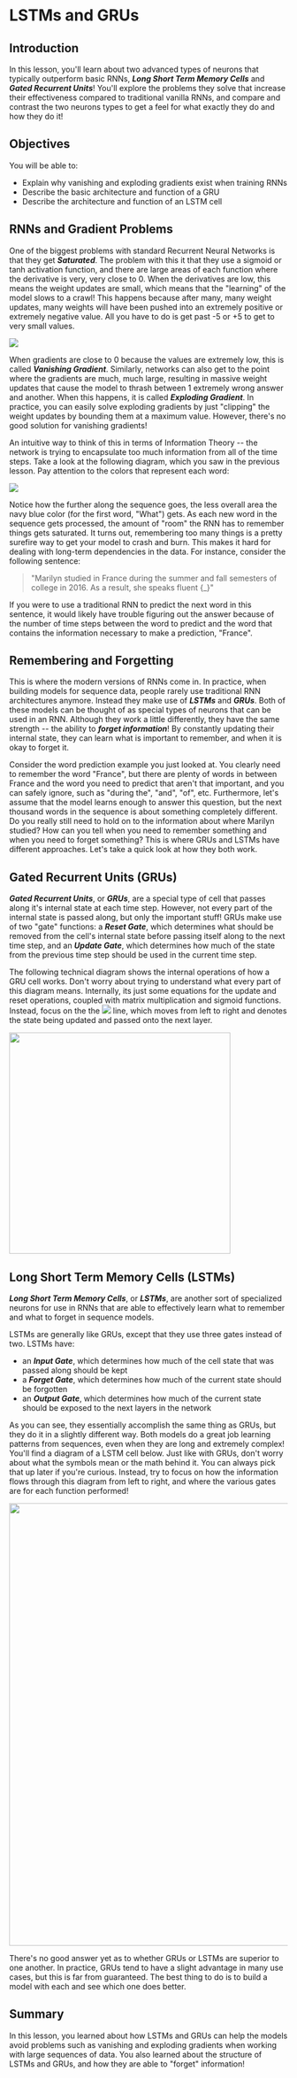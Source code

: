 
# LSTMs and GRUs

## Introduction

In this lesson, you'll learn about two advanced types of neurons that typically outperform basic RNNs, **_Long Short Term Memory Cells_** and **_Gated Recurrent Units_**! You'll explore the problems they solve that increase their effectiveness compared to traditional vanilla RNNs, and compare and contrast the two neurons types to get a feel for what exactly they do and how they do it!

## Objectives

You will be able to:

- Explain why vanishing and exploding gradients exist when training RNNs 
- Describe the basic architecture and function of a GRU 
- Describe the architecture and function of an LSTM cell 


## RNNs and Gradient Problems

One of the biggest problems with standard Recurrent Neural Networks is that they get **_Saturated_**. The problem with this it that they use a sigmoid or tanh activation function, and there are large areas of each function where the derivative is very, very close to 0. When the derivatives are low, this means the weight updates are small, which means that the "learning" of the model slows to a crawl! This happens because after many, many weight updates, many weights will have been pushed into an extremely positive or extremely negative value. All you have to do is get past -5 or +5 to get to very small values. 

<img src='images/new_vanishing_gradient.png'>

When gradients are close to 0 because the values are extremely low, this is called **_Vanishing Gradient_**. Similarly, networks can also get to the point where the gradients are much, much large, resulting in massive weight updates that cause the model to thrash between 1 extremely wrong answer and another. When this happens, it is called **_Exploding Gradient_**. In practice, you can easily solve exploding gradients by just "clipping" the weight updates by bounding them at a maximum value. However, there's no good solution for vanishing gradients!

An intuitive way to think of this in terms of Information Theory -- the network is trying to encapsulate too much information from all of the time steps. Take a look at the following diagram, which you saw in the previous lesson. Pay attention to the colors that represent each word:

<img src='images/unrolled.gif'>

Notice how the further along the sequence goes, the less overall area the navy blue color (for the first word, "What") gets. As each new word in the sequence gets processed, the amount of "room" the RNN has to remember things gets saturated. It turns out, remembering too many things is a pretty surefire way to get your model to crash and burn. This makes it hard for dealing with long-term dependencies in the data. For instance, consider the following sentence:

> "Marilyn studied in France during the summer and fall semesters of college in 2016. As a result, she speaks fluent {_}"

If you were to use a traditional RNN to predict the next word in this sentence, it would likely have trouble figuring out the answer because of the number of time steps between the word to predict and the word that contains the information necessary to make a prediction, "France". 


## Remembering and Forgetting

This is where the modern versions of RNNs come in. In practice, when building models for sequence data, people rarely use traditional RNN architectures anymore. Instead they make use of **_LSTMs_** and **_GRUs_**. Both of these models can be thought of as special types of neurons that can be used in an RNN. Although they work a little differently, they have the same strength -- the ability to **_forget information_**!  By constantly updating their internal state, they can learn what is important to remember, and when it is okay to forget it. 

Consider the word prediction example you just looked at. You clearly need to remember the word "France", but there are plenty of words in between France and the word you need to predict that aren't that important, and you can safely ignore, such as "during the", "and", "of", etc. Furthermore, let's assume that the model learns enough to answer this question, but the next thousand words in the sequence is about something completely different. Do you really still need to hold on to the information about where Marilyn studied? How can you tell when you need to remember something and when you need to forget something? This is where GRUs and LSTMs have different approaches. Let's take a quick look at how they both work. 


## Gated Recurrent Units (GRUs)

**_Gated Recurrent Units_**, or **_GRUs_**, are a special type of cell that passes along it's internal state at each time step. However, not every part of the internal state is passed along, but only the important stuff! GRUs make use of two "gate" functions: a **_Reset Gate_**, which determines what should be removed from the cell's internal state before passing itself along to the next time step, and an **_Update Gate_**, which determines how much of the state from the previous time step should be used in the current time step. 

The following technical diagram shows the internal operations of how a GRU cell works. Don't worry about trying to understand what every part of this diagram means. Internally, its just some equations for the update and reset operations, coupled with matrix multiplication and sigmoid functions. Instead, focus on the the  <img src="https://render.githubusercontent.com/render/math?math=S_t"> line, which moves from left to right and denotes the state being updated and passed onto the next layer. 

<img src='images/new_gru.png' width="400">

## Long Short Term Memory Cells (LSTMs)

**_Long Short Term Memory Cells_**, or **_LSTMs_**, are another sort of specialized neurons for use in RNNs that are able to effectively learn what to remember and what to forget in sequence models. 

LSTMs are generally like GRUs, except that they use three gates instead of two. LSTMs have: 

* an **_Input Gate_**, which determines how much of the cell state that was passed along should be kept
* a **_Forget Gate_**, which determines how much of the current state should be forgotten
* an **_Output Gate_**, which determines how much of the current state should be exposed to the next layers in the network

As you can see, they essentially accomplish the same thing as GRUs, but they do it in a slightly different way. Both models do a great job learning patterns from sequences, even when they are long and extremely complex! You'll find a diagram of a LSTM cell below. Just like with GRUs, don't worry about what the symbols mean or the math behind it. You can always pick that up later if you're curious. Instead, try to focus on how the information flows through this diagram from left to right, and where the various gates are for each function performed!

<img src='images/new_LSTM3_chain.png' width="800">

There's no good answer yet as to whether GRUs or LSTMs are superior to one another. In practice, GRUs tend to have a slight advantage in many use cases, but this is far from guaranteed. The best thing to do is to build a model with each and see which one does better. 

## Summary

In this lesson, you learned about how LSTMs and GRUs can help the models avoid problems such as vanishing and exploding gradients when working with large sequences of data. You also learned about the structure of LSTMs and GRUs, and how they are able to "forget" information!
